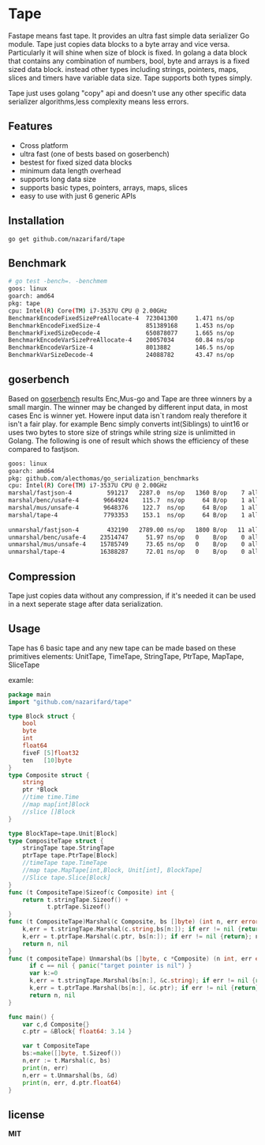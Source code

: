 
# Tape
Fastape means fast tape. It provides an ultra fast simple data serializer Go module.
Tape just copies data blocks to a byte array and vice versa. Particularly it will shine when size of block is fixed. In golang a data block that contains any combination of numbers, bool, byte and arrays is a fixed sized data block. instead other types including strings, pointers, maps, slices and timers have variable data size. Tape supports both types simply.

Tape just uses golang "copy" api and doesn't use any other specific data serializer algorithms,less complexity means less errors.

## Features
- Cross platform
- ultra fast (one of bests based on goserbench)
- bestest for fixed sized data blocks
- minimum data length overhead
- supports long data size
- supports basic types, pointers, arrays, maps, slices
- easy to use with just 6 generic APIs

## Installation
```
go get github.com/nazarifard/tape
```

## Benchmark
```sh
# go test -bench=. -benchmem 
goos: linux
goarch: amd64
pkg: tape
cpu: Intel(R) Core(TM) i7-3537U CPU @ 2.00GHz
BenchmarkEncodeFixedSizePreAllocate-4  723041300     1.471 ns/op           0 B/op          0 allocs/op
BenchmarkEncodeFixedSize-4             851389168     1.453 ns/op           0 B/op          0 allocs/op
BenchmarkFixedSizeDecode-4             650878077     1.665 ns/op           0 B/op          0 allocs/op
BenchmarkEncodeVarSizePreAllocate-4    20057034      60.84 ns/op           0 B/op          0 allocs/op
BenchmarkEncodeVarSize-4               8013882       146.5 ns/op           64 B/op         1 allocs/op
BenchmarkVarSizeDecode-4               24088782      43.47 ns/op           0 B/op          0 allocs/op
```
## goserbench 
Based on [goserbench](https://github.com/alecthomas/go_serialization_benchmarks) results Enc,Mus-go and Tape are three winners by a small margin. The winner may be changed by different input data, in most cases Enc is winner yet. Howere input data isn`t random realy therefore it isn't a fair play. for example Benc simply converts int(Siblings) to uint16 or uses two bytes to store size of strings while string size is unlimitted in Golang. The following is one of result which shows the efficiency of these compared to fastjson.
```sh
goos: linux
goarch: amd64
pkg: github.com/alecthomas/go_serialization_benchmarks
cpu: Intel(R) Core(TM) i7-3537U CPU @ 2.00GHz
marshal/fastjson-4          591217   2287.0  ns/op   1360 B/op    7 allocs/op    133.7 B/serial
marshal/benc/usafe-4       9664924    115.7  ns/op     64 B/op    1 allocs/op    51.00 B/serial
marshal/mus/unsafe-4       9648376    122.7  ns/op     64 B/op    1 allocs/op    49.00 B/serial
marshal/tape-4             7793353    153.1  ns/op     64 B/op    1 allocs/op    55.00 B/serial
                                                                
unmarshal/fastjson-4        432190   2789.00 ns/op   1800 B/op   11 allocs/op
unmarshal/benc/usafe-4    23514747     51.97 ns/op   0    B/op    0 allocs/op
unmarshal/mus/unsafe-4    15785749     73.65 ns/op   0    B/op    0 allocs/op
unmarshal/tape-4          16388287     72.01 ns/op   0    B/op    0 allocs/op
```



## Compression
Tape just copies data without any compression, if it's needed it can be used in a next seperate stage after data serialization.
## Usage
Tape has 6 basic tape and any new tape can be made based on these primitives elements:
UnitTape, TimeTape, StringTape, PtrTape, MapTape, SliceTape

examle:
```go
package main
import "github.com/nazarifard/tape"

type Block struct {
	bool
	byte
	int
	float64
	fiveF [5]float32
	ten   [10]byte
}
type Composite struct {
    string 
    ptr *Block
    //time time.Time
    //map map[int]Block
    //slice []Block
}

type BlockTape=tape.Unit[Block]
type CompositeTape struct {
    stringTape tape.StringTape
    ptrTape tape.PtrTape[Block]
    //timeTape tape.TimeTape
    //map tape.MapTape[int,Block, Unit[int], BlockTape]
    //Slice tape.Slice[Block]
}
func (t CompositeTape)Sizeof(c Composite) int {
    return t.stringTape.Sizeof() + 
           t.ptrTape.Sizeof() 
}
func (t CompositeTape)Marshal(c Composite, bs []byte) (int n, err error){
    k,err = t.stringTape.Marshal(c.string,bs[n:]); if err != nil {return}; n+=k
    k,err = t.ptrTape.Marshal(c.ptr, bs[n:]); if err != nil {return}; n+=k
    return n, nil
}
func (t compositeTape) Unmarshal(bs []byte, c *Composite) (n int, err error) {
	  if c == nil { panic("target pointer is nil") }
      var k:=0
	  k,err = t.stringTape.Marshal(bs[n:], &c.string); if err != nil {return}; n+=k
      k,err = t.ptrTape.Marshal(bs[n:], &c.ptr); if err != nil {return}; n+=k
      return n, nil
}

func main() {
    var c,d Composite{}
    c.ptr = &Block{ float64: 3.14 }

    var t CompositeTape
    bs:=make([]byte, t.Sizeof())
    n,err := t.Marshal(c, bs)
    print(n, err)
    n,err = t.Unmarshal(bs, &d)
    print(n, err, d.ptr.float64)
}
```

## license
  **MIT**
